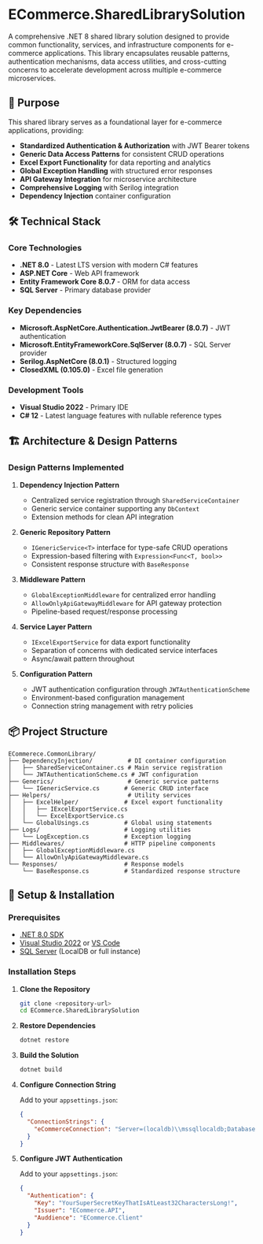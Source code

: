# ECommerce.SharedLibrarySolution

A comprehensive .NET 8 shared library solution designed to provide common functionality, services, and infrastructure components for e-commerce applications. This library encapsulates reusable patterns, authentication mechanisms, data access utilities, and cross-cutting concerns to accelerate development across multiple e-commerce microservices.

## 🎯 Purpose

This shared library serves as a foundational layer for e-commerce applications, providing:

- **Standardized Authentication & Authorization** with JWT Bearer tokens
- **Generic Data Access Patterns** for consistent CRUD operations
- **Excel Export Functionality** for data reporting and analytics
- **Global Exception Handling** with structured error responses
- **API Gateway Integration** for microservice architecture
- **Comprehensive Logging** with Serilog integration
- **Dependency Injection** container configuration

## 🛠️ Technical Stack

### Core Technologies
- **.NET 8.0** - Latest LTS version with modern C# features
- **ASP.NET Core** - Web API framework
- **Entity Framework Core 8.0.7** - ORM for data access
- **SQL Server** - Primary database provider

### Key Dependencies
- **Microsoft.AspNetCore.Authentication.JwtBearer (8.0.7)** - JWT authentication
- **Microsoft.EntityFrameworkCore.SqlServer (8.0.7)** - SQL Server provider
- **Serilog.AspNetCore (8.0.1)** - Structured logging
- **ClosedXML (0.105.0)** - Excel file generation

### Development Tools
- **Visual Studio 2022** - Primary IDE
- **C# 12** - Latest language features with nullable reference types

## 🏗️ Architecture & Design Patterns

### Design Patterns Implemented

1. **Dependency Injection Pattern**
   - Centralized service registration through `SharedServiceContainer`
   - Generic service container supporting any `DbContext`
   - Extension methods for clean API integration

2. **Generic Repository Pattern**
   - `IGenericService<T>` interface for type-safe CRUD operations
   - Expression-based filtering with `Expression<Func<T, bool>>`
   - Consistent response structure with `BaseResponse`

3. **Middleware Pattern**
   - `GlobalExceptionMiddleware` for centralized error handling
   - `AllowOnlyApiGatewayMiddleware` for API gateway protection
   - Pipeline-based request/response processing

4. **Service Layer Pattern**
   - `IExcelExportService` for data export functionality
   - Separation of concerns with dedicated service interfaces
   - Async/await pattern throughout

5. **Configuration Pattern**
   - JWT authentication configuration through `JWTAuthenticationScheme`
   - Environment-based configuration management
   - Connection string management with retry policies


## 📦 Project Structure

```
ECommerece.CommonLibrary/
├── DependencyInjection/          # DI container configuration
│   ├── SharedServiceContainer.cs # Main service registration
│   └── JWTAuthenticationScheme.cs # JWT configuration
├── Generics/                     # Generic service patterns
│   └── IGenericService.cs       # Generic CRUD interface
├── Helpers/                      # Utility services
│   ├── ExcelHelper/             # Excel export functionality
│   │   ├── IExcelExportService.cs
│   │   └── ExcelExportService.cs
│   └── GlobalUsings.cs          # Global using statements
├── Logs/                        # Logging utilities
│   └── LogException.cs          # Exception logging
├── Middlewares/                 # HTTP pipeline components
│   ├── GlobalExceptionMiddleware.cs
│   └── AllowOnlyApiGatewayMiddleware.cs
└── Responses/                   # Response models
    └── BaseResponse.cs          # Standardized response structure
```

## 🚀 Setup & Installation

### Prerequisites

- [.NET 8.0 SDK](https://dotnet.microsoft.com/download/dotnet/8.0)
- [Visual Studio 2022](https://visualstudio.microsoft.com/vs/) or [VS Code](https://code.visualstudio.com/)
- [SQL Server](https://www.microsoft.com/en-us/sql-server/sql-server-downloads) (LocalDB or full instance)

### Installation Steps

1. **Clone the Repository**
   ```bash
   git clone <repository-url>
   cd ECommerce.SharedLibrarySolution
   ```

2. **Restore Dependencies**
   ```bash
   dotnet restore
   ```

3. **Build the Solution**
   ```bash
   dotnet build
   ```

4. **Configure Connection String**
   
   Add to your `appsettings.json`:
   ```json
   {
     "ConnectionStrings": {
       "eCommerceConnection": "Server=(localdb)\\mssqllocaldb;Database=ECommerceDb;Trusted_Connection=true;MultipleActiveResultSets=true"
     }
   }
   ```

5. **Configure JWT Authentication**
   
   Add to your `appsettings.json`:
   ```json
   {
     "Authentication": {
       "Key": "YourSuperSecretKeyThatIsAtLeast32CharactersLong!",
       "Issuer": "ECommerce.API",
       "Auddience": "ECommerce.Client"
     }
   }
   ```

